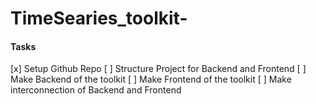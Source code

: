 # TimeSearies_toolkit-

#### Tasks

[x] Setup Github Repo
[ ] Structure Project for Backend and Frontend
[ ] Make Backend of the toolkit
[ ] Make Frontend of the toolkit
[ ] Make interconnection of Backend and Frontend